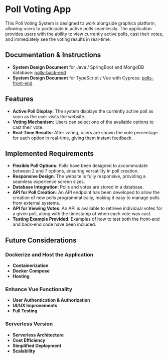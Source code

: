 # Poll Voting App

This Poll Voting System is designed to work alongside graphics platform, allowing users to participate in active polls seamlessly. The application provides users with the ability to view currently active polls, cast their votes, and immediately see the voting results in real-time.

## Documentation & Instructions

- **System Design Document** for Java / SpringBoot and MongoDB database: [polls-back-end](polls-back-end/README.md)
- **System Design Document** for TypeScript / Vue with Cypress: [polls-front-end](polls-front-end/README.md)

## Features

- **Active Poll Display:** The system displays the currently active poll as soon as the user visits the website.
- **Voting Mechanism:** Users can select one of the available options to cast their vote.
- **Real-Time Results:** After voting, users are shown the vote percentage for each option in real-time, giving them instant feedback.

## Implemented Requirements

- **Flexible Poll Options**: Polls have been designed to accommodate between 2 and 7 options, ensuring versatility in poll creation.
- **Responsive Design**: The website is fully responsive, providing a seamless experience  screen sizes.
- **Database Integration**: Polls and votes are stored in a database.
- **API for Poll Creation**: An API endpoint has been developed to allow the creation of new polls programmatically, making it easy to manage polls from external systems.
- **API for Viewing Votes**: An API is available to retrieve individual votes for a given poll, along with the timestamp of when each vote was cast.
- **Testing Example Provided**: Examples of how to test both the front-end and back-end code have been included.


## Future Considerations

### Dockerize and Host the Application
- **Containerization**
- **Docker Compose**
- **Hosting**

### Enhance Vue Functionality
- **User Authentication & Authorization**
- **UI/UX Improvements**
- **Full Testing**

### Serverless Version
- **Serverless Architecture**
- **Cost Efficiency**
- **Simplified Deployment**
- **Scalability**
